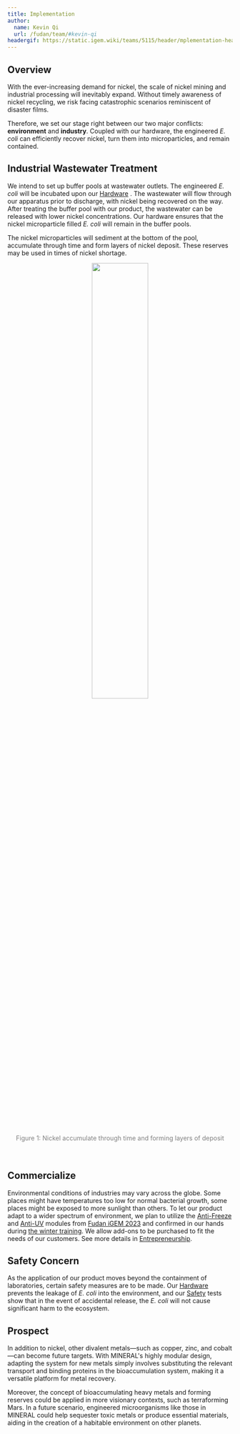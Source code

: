 ```yaml
---
title: Implementation
author:
  name: Kevin Qi
  url: /fudan/team/#kevin-qi
headergif: https://static.igem.wiki/teams/5115/header/mplementation-header-new.gif
---
```



## Overview

With the ever-increasing demand for nickel, the scale of nickel mining and industrial processing will inevitably expand. Without timely awareness of nickel recycling, we risk facing catastrophic scenarios reminiscent of disaster films.

Therefore, we set our stage right between our two major conflicts: **environment** and **industry**. Coupled with our hardware, the engineered *E. coli* can efficiently recover nickel, turn them into microparticles, and remain contained.


## Industrial Wastewater Treatment

We intend to set up buffer pools at wastewater outlets. The engineered *E. coli* will be incubated upon our [Hardware](/fudan/hardware/) . The wastewater will flow through our apparatus prior to discharge, with nickel being recovered on the way. After treating the buffer pool with our product, the wastewater can be released with lower nickel concentrations. Our hardware ensures that the nickel microparticle filled *E. coli* will remain in the buffer pools.

The nickel microparticles will sediment at the bottom of the pool, accumulate through time and form layers of nickel deposit. These reserves may be used in times of nickel shortage.

<div style="text-align: center;">
    <img src="https://static.igem.wiki/teams/5115/implementation/implementation-fig1.png" style='width:50%'>
    <div>
        <span style="color:gray">Figure 1: Nickel accumulate through time and forming layers of deposit</span>
        <br><br>
    </div>
</div>

<br>

## Commercialize

Environmental conditions of industries may vary across the globe. Some places might have temperatures too low for normal bacterial growth, some places might be exposed to more sunlight than others. To let our product adapt to a wider spectrum of environment, we plan to utilize the [Anti-Freeze](https://2023.igem.wiki/fudan/results/#anti-freeze-module) and [Anti-UV](https://2023.igem.wiki/fudan/results/#_1-survival-system) modules from [Fudan iGEM 2023](https://2023.igem.wiki/fudan/results/) and confirmed in our hands during [the winter training](/fudan/heritage/). We allow add-ons to be purchased to fit the needs of our customers. See more details in [Entrepreneurship](/fudan/entrepreneurship/).


## Safety Concern

As the application of our product moves beyond the containment of laboratories, certain safety measures are to be made. Our [Hardware](/fudan/hardware/) prevents the leakage of *E. coli* into the environment, and our [Safety](/fudan/safety/) tests show that in the event of accidental release, the *E. coli* will not cause significant harm to the ecosystem.


## Prospect

In addition to nickel, other divalent metals—such as copper, zinc, and cobalt—can become future targets. With MINERAL's highly modular design, adapting the system for new metals simply involves substituting the relevant transport and binding proteins in the bioaccumulation system, making it a versatile platform for metal recovery.

Moreover, the concept of bioaccumulating heavy metals and forming reserves could be applied in more visionary contexts, such as terraforming Mars. In a future scenario, engineered microorganisms like those in MINERAL could help sequester toxic metals or produce essential materials, aiding in the creation of a habitable environment on other planets.
